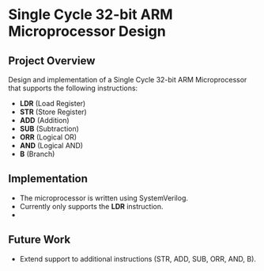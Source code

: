 # Single Cycle 32-bit ARM Microprocessor Design

## Project Overview
Design and implementation of a Single Cycle 32-bit ARM Microprocessor that supports the following instructions:

- **LDR** (Load Register)
- **STR** (Store Register)
- **ADD** (Addition)
- **SUB** (Subtraction)
- **ORR** (Logical OR)
- **AND** (Logical AND)
- **B** (Branch)

## Implementation
- The microprocessor is written using SystemVerilog.
- Currently only supports the **LDR** instruction.
- 
## Future Work
- Extend support to additional instructions (STR, ADD, SUB, ORR, AND, B).
